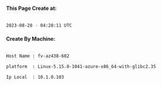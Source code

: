 
   
#### This Page Create at:

```bash

2023-08-28 - 04:28:11 UTC

```

#### Create By Machine:

```bash

Host Name : fv-az438-602

platform  : Linux-5.15.0-1041-azure-x86_64-with-glibc2.35

Ip Local  : 10.1.0.103

```

